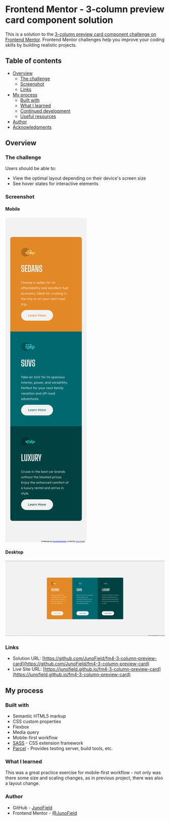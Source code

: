 # Frontend Mentor - 3-column preview card component solution

This is a solution to the [3-column preview card component challenge on Frontend Mentor](https://www.frontendmentor.io/challenges/3column-preview-card-component-pH92eAR2-). Frontend Mentor challenges help you improve your coding skills by building realistic projects. 

## Table of contents

- [Overview](#overview)
  - [The challenge](#the-challenge)
  - [Screenshot](#screenshot)
  - [Links](#links)
- [My process](#my-process)
  - [Built with](#built-with)
  - [What I learned](#what-i-learned)
  - [Continued development](#continued-development)
  - [Useful resources](#useful-resources)
- [Author](#author)
- [Acknowledgments](#acknowledgments)


## Overview

### The challenge

Users should be able to:

- View the optimal layout depending on their device's screen size
- See hover states for interactive elements

### Screenshot

#### Mobile
![](./screenshot-mobile.png)

#### Desktop
![](./screenshot-desktop.png)


### Links

- Solution URL: [https://github.com/JunoField/fm4-3-column-preview-card](https://github.com/JunoField/fm4-3-column-preview-card)
- Live Site URL: [https://junofield.github.io/fm4-3-column-preview-card](https://junofield.github.io/fm4-3-column-preview-card)

## My process

### Built with

- Semantic HTML5 markup
- CSS custom properties
- Flexbox
- Media query
- Mobile-first workflow
- [SASS](https://sass-lang.com/) - CSS extension framework
- [Parcel](https://parceljs.org/) - Provides testing server, build tools, etc.


### What I learned

This was a great practice exercise for mobile-first workflow - not only was there some size and scaling changes, as in previous project, there was also a layout change.




### Author

- GitHub - [JunoField](https://github.com/JunoField)
- Frontend Mentor - [@JunoField](https://www.frontendmentor.io/profile/JunoField)



